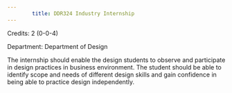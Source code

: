```yaml
---
        title: DDR324 Industry Internship
---
```

Credits: 2 (0-0-4)

Department: Department of Design

The internship should enable the design students to observe and participate in design practices in business environment. The student should be able to identify scope and needs of different design skills and gain confidence in being able to practice design independently.